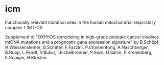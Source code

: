 # icm
Functionally relevant mutation sites in the human mitochondrial respiratory complex 1 (MT-C1)

Supplement to "OXPHOS remodeling in high-grade prostate cancer involves mtDNA mutations and a prognostic gene expression signature" by B.Schöpf, H.Weissensteiner, G.Schäfer, F.Fazzini, P.Charoentong, A.Naschberger, B.Rupp, L.Fendt, V.Bukur, I.Eichelbrönner, P.Sorn, U.Sahin, F.Kronenberg, E.Gnaiger, H.Klocker.

